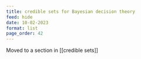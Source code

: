 ```yaml
---
title: credible sets for Bayesian decision theory
feed: hide
date: 10-02-2023
format: list
page_order: 42
---
```



Moved to a section in [[credible sets]]